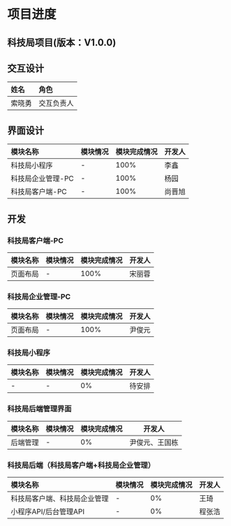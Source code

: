 # 项目进度


## 科技局项目(版本：V1.0.0)

## 交互设计

| 姓名 | 角色    |
| :------------- | :------------- |
| 索晓勇    | 交互负责人    |


## 界面设计

| 模块名称        | 模块情况        | 模块完成情况     |   开发人 |
| :------------- | :------------- | :------------- |  -    |
|  科技局小程序     | - | 100%|  李鑫  |
| 科技局企业管理-PC | -  | 100% |  杨园  |
| 科技局客户端-PC | - | 100% | 尚晋旭  |


## 开发

### 科技局客户端-PC

| 模块名称        | 模块情况        | 模块完成情况     |   开发人 |
| :------------- | :------------- | :------------- |  -    |
| 页面布局    | - | 100%|  宋丽蓉  |

### 科技局企业管理-PC

| 模块名称        | 模块情况        | 模块完成情况     |   开发人 |
| :------------- | :------------- | :------------- |  -    |
| 页面布局    | - | 100%|  尹俊元   |

### 科技局小程序
| 模块名称        | 模块情况        | 模块完成情况     |   开发人 |
| :------------- | :------------- | :------------- |  -    |
| -    | - | 0%|  待安排   |


### 科技局后端管理界面
| 模块名称        | 模块情况        | 模块完成情况     |   开发人 |
| :------------- | :------------- | :------------- |  -    |
| 后端管理        | -               | 0%            |  尹俊元、王国栋   |


### 科技局后端（科技局客户端+科技局企业管理）

| 模块名称        | 模块情况        | 模块完成情况     |   开发人 |
| :------------- | :------------- | :------------- |  -    |
| 科技局客户端、科技局企业管理     | -               | 0%            |  王琦   |
| 小程序API/后台管理API         | -                | 0%            | 程张浩  |

